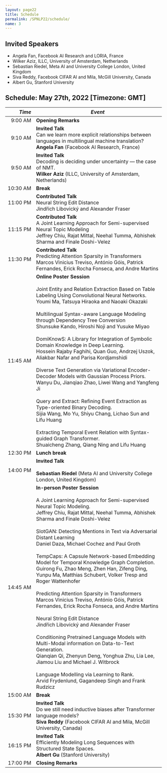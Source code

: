 ```yaml
---
layout: page22
title: Schedule
permalink: /SPNLP22/schedule/
name: 3
---
```


## Invited Speakers

-   Angela Fan, Facebook AI Research and LORIA, France
-   Wilker Aziz, ILLC, University of Amsterdam, Netherlands
-   Sebastian Riedel, Meta AI and University College London, United Kingdom
-   Siva Reddy, Facebook CIFAR AI and Mila, McGill University, Canada
-   Albert Gu, Stanford University

## Schedule: May 27th, 2022 [Timezone: GMT]

<div class="scheduletable" markdown="block">
  
|_Time_| _Event_|
|-----:|-------|
|  9:00&nbsp;AM | **Opening Remarks** |
|  9:10&nbsp;AM | **Invited Talk** <br/>Can we learn more explicit relationships between languages in multilingual machine translation?<br/>**Angela Fan** (Facebook AI Research, France) |
|  9:50&nbsp;AM | **Invited Talk** <br/>Decoding is deciding under uncertainty — the case of NMT.<br/>**Wilker Aziz** (ILLC, University of Amsterdam, Netherlands) |
| 10:30&nbsp;AM | **Break** |
| 11:00&nbsp;PM | **Contributed Talk**<br/>Neural String Edit Distance<br/>Jindřich Libovický and Alexander Fraser|
| 11:15&nbsp;PM | **Contributed Talk**<br/>A Joint Learning Approach for Semi-supervised Neural Topic Modeling<br/>Jeffrey Chiu, Rajat Mittal, Neehal Tumma, Abhishek Sharma and Finale Doshi-Velez|
| 11:30&nbsp;PM | **Contributed Talk**<br/>Predicting Attention Sparsity in Transformers<br/>Marcos Vinicius Treviso, António Góis, Patrick Fernandes, Erick Rocha Fonseca, and Andre Martins|
| 11:45&nbsp;AM | **Online Poster Session**<br/><br/>Joint Entity and Relation Extraction Based on Table Labeling Using Convolutional Neural Networks.<br/>Youmi Ma, Tatsuya Hiraoka and Naoaki Okazaki<br/><br/>Multilingual Syntax-aware Language Modeling through Dependency Tree Conversion<br/>Shunsuke Kando, Hiroshi Noji and Yusuke Miyao<br/><br/>DomiKnowS: A Library for Integration of Symbolic Domain Knowledge in Deep Learning.<br/>Hossein Rajaby Faghihi, Quan Guo, Andrzej Uszok, Aliakbar Nafar and Parisa Kordjamshidi<br/><br/>Diverse Text Generation via Variational Encoder-Decoder Models with Gaussian Process Priors.<br/>Wanyu Du, Jianqiao Zhao, Liwei Wang and Yangfeng Ji<br/><br/>Query and Extract: Refining Event Extraction as Type-oriented Binary Decoding.<br/>Sijia Wang, Mo Yu, Shiyu Chang, Lichao Sun and Lifu Huang<br/><br/>Extracting Temporal Event Relation with Syntax-guided Graph Transformer.<br/>Shuaicheng Zhang, Qiang Ning and Lifu Huang|
| 12:30&nbsp;PM | **Lunch break** |
| 14:00&nbsp;PM | **Invited Talk**<br/><br/>**Sebastian Riedel** (Meta AI and University College London, United Kingdom) |
| 14:45&nbsp;AM | **In-person Poster Session**<br/><br/>A Joint Learning Approach for Semi-supervised Neural Topic Modeling.<br/>Jeffrey Chiu, Rajat Mittal, Neehal Tumma, Abhishek Sharma and Finale Doshi-Velez<br/><br/>SlotGAN: Detecting Mentions in Text via Adversarial Distant Learning<br/>Daniel Daza, Michael Cochez and Paul Groth<br/><br/>TempCaps: A Capsule Network-based Embedding Model for Temporal Knowledge Graph Completion.<br/>Guirong Fu, Zhao Meng, Zhen Han, Zifeng Ding, Yunpu Ma, Matthias Schubert, Volker Tresp and Roger Wattenhofer<br/><br/>Predicting Attention Sparsity in Transformers<br/>Marcos Vinicius Treviso, António Góis, Patrick Fernandes, Erick Rocha Fonseca, and Andre Martins<br/><br/>Neural String Edit Distance<br/>Jindřich Libovický and Alexander Fraser<br/><br/>Conditioning Pretrained Language Models with Multi-Modal information on Data-to-Text Generation.<br/>Qianqian Qi, Zhenyun Deng, Yonghua Zhu, Lia Lee, Jiamou Liu and Michael J. Witbrock<br/><br/>Language Modelling via Learning to Rank.<br/>Arvid Frydenlund, Gagandeep Singh and Frank Rudzicz|
| 15:00&nbsp;AM | **Break** |
| 15:30&nbsp;PM | **Invited Talk**<br/>Do we still need inductive biases after Transformer language models?<br/>**Siva Reddy** (Facebook CIFAR AI and Mila, McGill University, Canada) |
| 16:15&nbsp;PM | **Invited Talk**<br/>Efficiently Modeling Long Sequences with Structured State Spaces.<br/>**Albert Gu** (Stanford University) |
| 17:00&nbsp;PM | **Closing Remarks**  |

</div>



